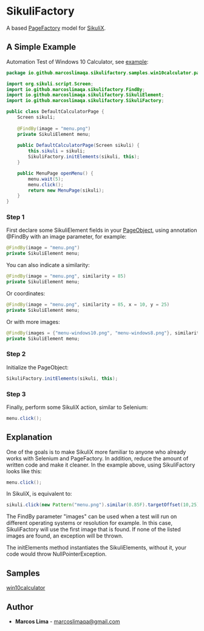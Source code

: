 # SikuliFactory

A based [PageFactory](https://github.com/SeleniumHQ/selenium/wiki/PageFactory) model for [SikuliX](http://sikulix.com/).

## A Simple Example

Automation Test of Windows 10 Calculator, see [example](src/test/java/io/github/marcoslimaqa/sikulifactory/samples/win10calculator):

```java
package io.github.marcoslimaqa.sikulifactory.samples.win10calculator.pages;

import org.sikuli.script.Screen;
import io.github.marcoslimaqa.sikulifactory.FindBy;
import io.github.marcoslimaqa.sikulifactory.SikuliElement;
import io.github.marcoslimaqa.sikulifactory.SikuliFactory;

public class DefaultCalculatorPage {
	Screen sikuli;
	
	@FindBy(image = "menu.png")
	private SikuliElement menu;
	
	public DefaultCalculatorPage(Screen sikuli) {
		this.sikuli = sikuli;
		SikuliFactory.initElements(sikuli, this);
	}

	public MenuPage openMenu() {
		menu.wait(5);
		menu.click();
		return new MenuPage(sikuli);
	}
}
```

### Step 1

First declare some SikuliElement fields in your [PageObject](https://github.com/SeleniumHQ/selenium/wiki/PageObjects), using annotation @FindBy with an image parameter, for example:

```java
@FindBy(image = "menu.png")
private SikuliElement menu;
```

You can also indicate a similarity:

```java
@FindBy(image = "menu.png", similarity = 85)
private SikuliElement menu;
```

Or coordinates:

```java
@FindBy(image = "menu.png", similarity = 85, x = 10, y = 25)
private SikuliElement menu;
```

Or with more images:

```java
@FindBy(images = {"menu-windows10.png", "menu-windows8.png"}, similarity = 85, x = 10, y = 25)
private SikuliElement menu;
```

### Step 2
Initialize the PageObject:

```java
SikuliFactory.initElements(sikuli, this);
```

### Step 3
Finally, perform some SikuliX action, similar to Selenium:

```java
menu.click();
```

## Explanation

One of the goals is to make SikuliX more familiar to anyone who already works with Selenium and PageFactory. In addition, reduce the amount of written code and make it cleaner.
In the example above, using SikuliFactory looks like this:

```java
menu.click();
```

In SikuliX, is equivalent to:

```java
sikuli.click(new Pattern("menu.png").similar(0.85F).targetOffset(10,25));
```

The FindBy parameter "images" can be used when a test will run on different operating systems or resolution for example. In this case, SikuliFactory will use the first image that is found. If none of the listed images are found, an exception will be thrown.

The initElements method instantiates the SikuliElements, without it, your code would throw NullPointerException.

## Samples

[win10calculator](src/test/java/io/github/marcoslimaqa/sikulifactory/samples/win10calculator)

## Author

* **Marcos Lima** - [marcoslimaqa@gmail.com](mailto:marcoslimaqa@gmail.com)